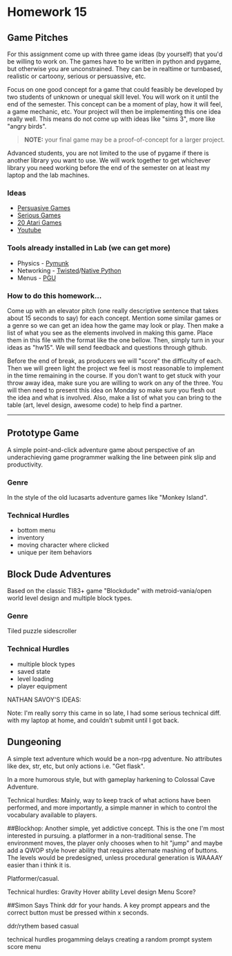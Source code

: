 Homework 15
==========================
Game Pitches
--------------------------

For this assignment come up with three game ideas (by yourself) that you'd be willing to work on.  The games have to be written in python and pygame, but otherwise you are unconstrained.  They can be in realtime or turnbased, realistic or cartoony, serious or persuassive, etc. 

Focus on one good concept for a game that could feasibly be developed by two students of unknown or unequal skill level.  You will work on it until the end of the semester. This concept can be a moment of play, how it will feel, a game mechanic, etc.  Your project will then be implementing this one idea really well.  This means do not come up with ideas like "sims 3", more like "angry birds". 

> **NOTE:** your final game may be a proof-of-concept for a larger project.

Advanced students, you are not limited to the use of pygame if there is another library you want to use. We will work together to get whichever library you need working before the end of the semester on at least my laptop and the lab machines.

### Ideas
 * [Persuasive Games](http://www.persuasivegames.com/)
 * [Serious Games](http://en.wikipedia.org/wiki/Serious_game)
 * [20 Atari Games](http://www.gamasutra.com/view/feature/3679/game_design_essentials_20_atari_.php?print=1)
 * [Youtube](http://www.youtube.com)

### Tools already installed in Lab (we can get more)
 * Physics - [Pymunk](http://code.google.com/p/pymunk/)
 * Networking - [Twisted](http://twistedmatrix.com/trac/)/[Native Python](http://www.tutorialspoint.com/python/python_networking.htm)
 * Menus - [PGU](http://code.google.com/p/pgu/)


### How to do this homework...

Come up with an elevator pitch (one really descriptive sentence that takes about 15 seconds to say) for each concept.  Mention some similar games or a genre so we can get an idea how the game may look or play.  Then make a list of what you see as the elements involved in making this game.  Place them in this file with the format like the one bellow.  Then, simply turn in your ideas as "hw15".  We will send feedback and questions through github.

Before the end of break, as producers we will "score" the difficulty of each. Then we will green light the project we feel is most reasonable to implement in the time remaining in the course.  If you don't want to get stuck with your throw away idea, make sure you are willing to work on any of the three. You will then need to present this idea on Monday so make sure you flesh out the idea and what is involved.  Also, make a list of what you can bring to the table (art, level design, awesome code) to help find a partner.

----

## Prototype Game
A simple point-and-click adventure game about perspective of an underachieving game programmer walking the line between pink slip and productivity.

### Genre
In the style of the old lucasarts adventure games like "Monkey Island".

### Technical Hurdles
 * bottom menu
 * inventory
 * moving character where clicked
 * unique per item behaviors


## Block Dude Adventures
Based on the classic TI83+ game "Blockdude" with metroid-vania/open world level design and multiple block types.

### Genre
Tiled puzzle sidescroller

### Technical Hurdles
 * multiple block types
 * saved state
 * level loading
 * player equipment






NATHAN SAVOY'S IDEAS:

Note: I'm really sorry this came in so late, I had some serious technical diff. with my laptop at home, and couldn't submit until I got back.


## Dungeoning 
A simple text adventure which would be a non-rpg adventure. No attributes like dex, str, etc, but only actions i.e. "Get flask". 

In a more humorous style, but with gameplay harkening to Colossal Cave Adventure.

Technical hurdles:
Mainly,  way to keep track of what actions have been performed, and more importantly, a simple manner in which to control the vocabulary available to players.



##Blockhop:
Another simple, yet addictive concept. This is the one I'm most interested in pursuing. a platformer in a non-traditional sense. The environment moves, the player only chooses when to hit "jump" and maybe add a QWOP style hover ability that requires alternate mashing of buttons. The levels would be predesigned, unless procedural generation is WAAAAY easier than i think it is.

Platformer/casual.

Technical hurdles:
Gravity
Hover ability
Level design
Menu
Score?


##Simon Says
Think ddr for your hands. A key prompt appears and the correct button must be pressed within x seconds. 

ddr/rythem based casual


technical hurdles
progamming delays
creating a random prompt system
score
menu 
